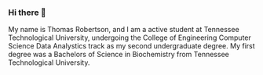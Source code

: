 ### Hi there 👋
My name is Thomas Robertson, and I am a active student at Tennessee Technological University, undergoing the College of Engineering Computer Science Data Analystics track as my second undergraduate degree. My first degree was a Bachelors of Science in Biochemistry from Tennessee Technological University.

<!--
**TDRobertson/TDRobertson** is a ✨ _special_ ✨ repository because its `README.md` (this file) appears on your GitHub profile.

Here are some ideas to get you started:

- 🔭 I’m currently working on ...
- 🌱 I’m currently learning ...
- 👯 I’m looking to collaborate on ...
- 🤔 I’m looking for help with ...
- 💬 Ask me about ...
- 📫 How to reach me: ...
- 😄 Pronouns: ...
- ⚡ Fun fact: ...
-->
